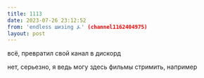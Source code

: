 ```yaml
---
title: 1113
date: 2023-07-26 23:12:52
from: 'endless шизing ⍼' (channel1162404975)
layout: post
---
```


всё, превратил свой канал в дискорд

нет, серьезно, я ведь могу здесь фильмы стримить, например

